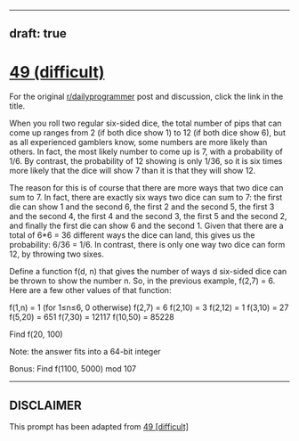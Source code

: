 ---
draft: true
----

# [49 (difficult)](https://www.reddit.com/r/dailyprogrammer/comments/tb2h7/572012_challenge_49_difficult/)

For the original [r/dailyprogrammer](https://www.reddit.com/r/dailyprogrammer/) post and discussion, click the link in the title.

When you roll two regular six-sided dice, the total number of pips that can come up ranges from 2 (if both dice show 1) to 12 (if both dice show 6), but as all experienced gamblers know, some numbers are more likely than others. In fact, the most likely number to come up is 7, with a probability of 1/6. By contrast, the probability of 12 showing is only 1/36, so it is six times more likely that the dice will show 7 than it is that they will show 12. 

The reason for this is of course that there are more ways that two dice can sum to 7. In fact, there are exactly six ways two dice can sum to 7: the first die can show 1 and the second 6, the first 2 and the second 5, the first 3 and the second 4, the first 4 and the second 3, the first 5 and the second 2, and finally the first die can show 6 and the second 1. Given that there are a total of 6*6 = 36 different ways the dice can land, this gives us the probability: 6/36 = 1/6. In contrast, there is only one way two dice can form 12, by throwing two sixes. 

Define a function f(d, n) that gives the number of ways d six-sided dice can be thrown to show the number n. So, in the previous example, f(2,7) = 6. Here are a few other values of that function:

f(1,n) = 1 (for 1≤n≤6, 0 otherwise)
f(2,7) = 6
f(2,10) = 3
f(2,12) = 1
f(3,10) = 27
f(5,20) = 651
f(7,30) = 12117
f(10,50) = 85228    

Find f(20, 100)

Note: the answer fits into a 64-bit integer

Bonus: Find f(1100, 5000) mod 107


----
## **DISCLAIMER**
This prompt has been adapted from [49 [difficult]](https://www.reddit.com/r/dailyprogrammer/comments/tb2h7/572012_challenge_49_difficult/
)
